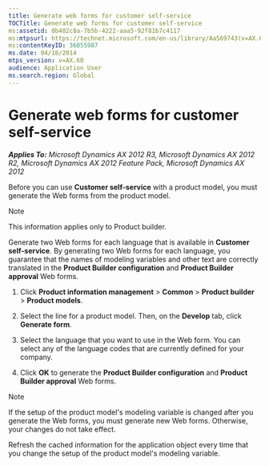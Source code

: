 ```yaml
---
title: Generate web forms for customer self-service
TOCTitle: Generate web forms for customer self-service
ms:assetid: 0b402c8a-7b5b-4222-aaa5-92f81b7c4117
ms:mtpsurl: https://technet.microsoft.com/en-us/library/Aa569743(v=AX.60)
ms:contentKeyID: 36055987
ms.date: 04/18/2014
mtps_version: v=AX.60
audience: Application User
ms.search.region: Global
---
```


# Generate web forms for customer self-service 


_**Applies To:** Microsoft Dynamics AX 2012 R3, Microsoft Dynamics AX 2012 R2, Microsoft Dynamics AX 2012 Feature Pack, Microsoft Dynamics AX 2012_

Before you can use **Customer self-service** with a product model, you must generate the Web forms from the product model.


> [!NOTE]
> <P>This information applies only to Product builder.</P>



Generate two Web forms for each language that is available in **Customer self-service**. By generating two Web forms for each language, you guarantee that the names of modeling variables and other text are correctly translated in the **Product Builder configuration** and **Product Builder approval** Web forms.

1.  Click **Product information management** \> **Common** \> **Product builder** \> **Product models**.

2.  Select the line for a product model. Then, on the **Develop** tab, click **Generate form**.

3.  Select the language that you want to use in the Web form. You can select any of the language codes that are currently defined for your company.

4.  Click **OK** to generate the **Product Builder configuration** and **Product Builder approval** Web forms.


> [!NOTE]
> <P>If the setup of the product model's modeling variable is changed after you generate the Web forms, you must generate new Web forms. Otherwise, your changes do not take effect.</P>
> <P>Refresh the cached information for the application object every time that you change the setup of the product model's modeling variable.</P>


  


